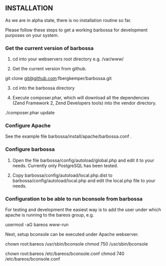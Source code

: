 ## INSTALLATION

As we are in alpha state, there is no installation routine so far.

Please follow these steps to get a working barbossa for development purposes on your system.

### Get the current version of barbossa

1. cd into your webservers root directory e.g. /var/www/

2. Get the current version from github.

git clone git@github.com:fbergkemper/barbossa.git

3. cd into the barbossa directory

4. Execute composer.phar, which will download all the dependencies (Zend Framework 2, Zend Developers tools) into the vendor directory.

./composer.phar update

### Configure Apache

See the example file barbossa/install/apache/barbossa.conf .

### Configure barbossa

1. Open the file barbossa/config/autoload/global.php and edit it to your needs. Currently only PostgreSQL has been tested.

2. Copy barbossa/config/autoload/local.php.dist to barbossa/config/autoload/local.php and edit the local.php file to your needs.

### Configuration to be able to run bconsole from barbossa

For testing and development the easiest way is to add the user under which apache is running to the bareos group, e.g.

usermod -aG bareos www-run

Next, setup bconsole can be executed under Apache webserver.

chown root:bareos /usr/sbin/bconsole
chmod 750 /usr/sbin/bconsole

chown root:bareos /etc/bareos/bconsole.conf
chmod 740 /etc/bareos/bconsole.conf

